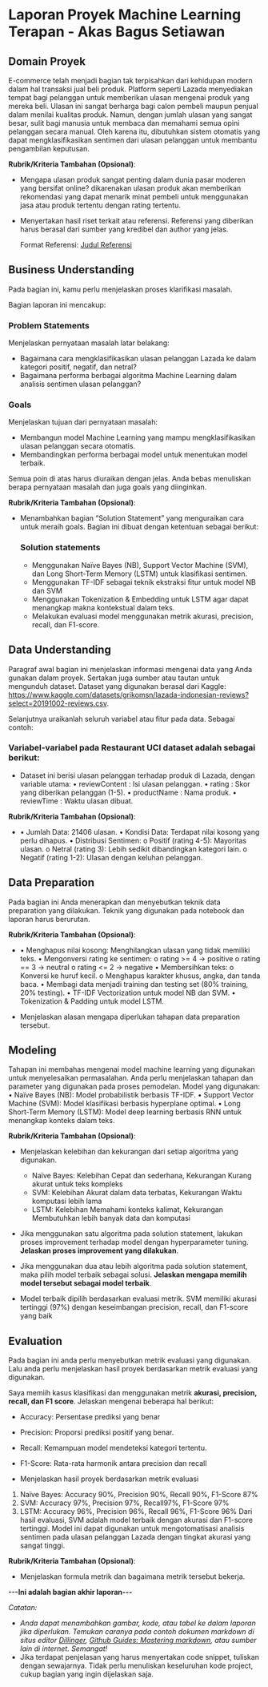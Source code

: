 # Laporan Proyek Machine Learning Terapan - Akas Bagus Setiawan

## Domain Proyek

E-commerce telah menjadi bagian tak terpisahkan dari kehidupan modern dalam hal transaksi jual beli produk. Platform seperti Lazada menyediakan tempat bagi pelanggan untuk memberikan ulasan mengenai produk yang mereka beli. Ulasan ini sangat berharga bagi calon pembeli maupun penjual dalam menilai kualitas produk. Namun, dengan jumlah ulasan yang sangat besar, sulit bagi manusia untuk membaca dan memahami semua opini pelanggan secara manual. Oleh karena itu, dibutuhkan sistem otomatis yang dapat mengklasifikasikan sentimen dari ulasan pelanggan untuk membantu pengambilan keputusan.

**Rubrik/Kriteria Tambahan (Opsional)**:
- Mengapa ulasan produk sangat penting dalam dunia pasar moderen yang bersifat online? dikarenakan ulasan produk akan memberikan rekomendasi yang dapat menarik minat pembeli untuk menggunakan jasa atau produk tertentu dengan rating tertentu.
- Menyertakan hasil riset terkait atau referensi. Referensi yang diberikan harus berasal dari sumber yang kredibel dan author yang jelas.
  
  Format Referensi: [Judul Referensi](https://scholar.google.com/) 

## Business Understanding

Pada bagian ini, kamu perlu menjelaskan proses klarifikasi masalah.

Bagian laporan ini mencakup:

### Problem Statements

Menjelaskan pernyataan masalah latar belakang:
- Bagaimana cara mengklasifikasikan ulasan pelanggan Lazada ke dalam kategori positif, negatif, dan netral?
-	Bagaimana performa berbagai algoritma Machine Learning dalam analisis sentimen ulasan pelanggan?


### Goals

Menjelaskan tujuan dari pernyataan masalah:
- Membangun model Machine Learning yang mampu mengklasifikasikan ulasan pelanggan secara otomatis.
-	Membandingkan performa berbagai model untuk menentukan model terbaik.


Semua poin di atas harus diuraikan dengan jelas. Anda bebas menuliskan berapa pernyataan masalah dan juga goals yang diinginkan.

**Rubrik/Kriteria Tambahan (Opsional)**:
- Menambahkan bagian “Solution Statement” yang menguraikan cara untuk meraih goals. Bagian ini dibuat dengan ketentuan sebagai berikut: 

    ### Solution statements
    - Menggunakan Naïve Bayes (NB), Support Vector Machine (SVM), dan Long Short-Term Memory (LSTM) untuk klasifikasi sentimen.
    - Menggunakan TF-IDF sebagai teknik ekstraksi fitur untuk model NB dan SVM
    - Menggunakan Tokenization & Embedding untuk LSTM agar dapat menangkap makna kontekstual dalam teks.
    - Melakukan evaluasi model menggunakan metrik akurasi, precision, recall, dan F1-score.

## Data Understanding
Paragraf awal bagian ini menjelaskan informasi mengenai data yang Anda gunakan dalam proyek. Sertakan juga sumber atau tautan untuk mengunduh dataset. Dataset yang digunakan berasal dari Kaggle: https://www.kaggle.com/datasets/grikomsn/lazada-indonesian-reviews?select=20191002-reviews.csv.

Selanjutnya uraikanlah seluruh variabel atau fitur pada data. Sebagai contoh:  

### Variabel-variabel pada Restaurant UCI dataset adalah sebagai berikut:
- Dataset ini berisi ulasan pelanggan terhadap produk di Lazada, dengan variable utama:
•	reviewContent : Isi ulasan pelanggan.
•	rating : Skor yang diberikan pelanggan (1-5).
•	productName : Nama produk.
•	reviewTime : Waktu ulasan dibuat.


**Rubrik/Kriteria Tambahan (Opsional)**:
- •	Jumlah Data: 21406 ulasan.
•	Kondisi Data: Terdapat nilai kosong yang perlu dihapus.
•	Distribusi Sentimen: 
                      o	Positif (rating 4-5): Mayoritas ulasan.
                      o	Netral (rating 3): Lebih sedikit dibandingkan kategori lain.
                      o	Negatif (rating 1-2): Ulasan dengan keluhan pelanggan.

## Data Preparation
Pada bagian ini Anda menerapkan dan menyebutkan teknik data preparation yang dilakukan. Teknik yang digunakan pada notebook dan laporan harus berurutan.

**Rubrik/Kriteria Tambahan (Opsional)**: 
- •	Menghapus nilai kosong: Menghilangkan ulasan yang tidak memiliki teks.
•	Mengonversi rating ke sentimen: 
                                o	rating >= 4 → positive
                                o	rating == 3 → neutral
                                o	rating <= 2 → negative
•	Membersihkan teks: 
                    o	Konversi ke huruf kecil.
                    o	Menghapus karakter khusus, angka, dan tanda baca.
•	Membagi data menjadi training dan testing set (80% training, 20% testing).
•	TF-IDF Vectorization untuk model NB dan SVM.
•	Tokenization & Padding untuk model LSTM.

- Menjelaskan alasan mengapa diperlukan tahapan data preparation tersebut.

## Modeling
Tahapan ini membahas mengenai model machine learning yang digunakan untuk menyelesaikan permasalahan. Anda perlu menjelaskan tahapan dan parameter yang digunakan pada proses pemodelan.
Model yang digunakan:
•	Naïve Bayes (NB): Model probabilistik berbasis TF-IDF.
•	Support Vector Machine (SVM): Model klasifikasi berbasis hyperplane optimal.
•	Long Short-Term Memory (LSTM): Model deep learning berbasis RNN untuk menangkap konteks dalam teks.


**Rubrik/Kriteria Tambahan (Opsional)**: 
- Menjelaskan kelebihan dan kekurangan dari setiap algoritma yang digunakan.
  - Naïve Bayes: Kelebihan	Cepat dan sederhana, Kekurangan	Kurang akurat untuk teks kompleks
  - SVM: Kelebihan Akurat dalam data terbatas, Kekurangan Waktu komputasi lebih lama
  - LSTM: Kelebihan	Memahami konteks kalimat, Kekurangan Membutuhkan lebih banyak data dan komputasi

- Jika menggunakan satu algoritma pada solution statement, lakukan proses improvement terhadap model dengan hyperparameter tuning. **Jelaskan proses improvement yang dilakukan**.
- Jika menggunakan dua atau lebih algoritma pada solution statement, maka pilih model terbaik sebagai solusi. **Jelaskan mengapa memilih model tersebut sebagai model terbaik**.
- Model terbaik dipilih berdasarkan evaluasi metrik. SVM memiliki akurasi tertinggi (97%) dengan keseimbangan precision, recall, dan F1-score yang baik

## Evaluation
Pada bagian ini anda perlu menyebutkan metrik evaluasi yang digunakan. Lalu anda perlu menjelaskan hasil proyek berdasarkan metrik evaluasi yang digunakan.

Saya memiih kasus klasifikasi dan menggunakan metrik **akurasi, precision, recall, dan F1 score**. Jelaskan mengenai beberapa hal berikut:
- Accuracy: Persentase prediksi yang benar
- Precision: Proporsi prediksi positif yang benar.
- Recall: Kemampuan model mendeteksi kategori tertentu.
- F1-Score: Rata-rata harmonik antara precision dan recall

- Menjelaskan hasil proyek berdasarkan metrik evaluasi
1. Naïve Bayes: Accuracy 90%, Precision 90%, Recall 90%, F1-Score 87%
2. SVM: Accuracy 97%, Precision 97%, Recall97%, F1-Score 97%
3. LSTM: Accuracy 96%, Precision 96%, Recall 96%, F1-Score 96%
Dari hasil evaluasi, SVM adalah model terbaik dengan akurasi dan F1-score tertinggi. Model ini dapat digunakan untuk mengotomatisasi analisis sentimen pada ulasan pelanggan Lazada dengan tingkat akurasi yang sangat tinggi.

**Rubrik/Kriteria Tambahan (Opsional)**: 
- Menjelaskan formula metrik dan bagaimana metrik tersebut bekerja.

**---Ini adalah bagian akhir laporan---**

_Catatan:_
- _Anda dapat menambahkan gambar, kode, atau tabel ke dalam laporan jika diperlukan. Temukan caranya pada contoh dokumen markdown di situs editor [Dillinger](https://dillinger.io/), [Github Guides: Mastering markdown](https://guides.github.com/features/mastering-markdown/), atau sumber lain di internet. Semangat!_
- Jika terdapat penjelasan yang harus menyertakan code snippet, tuliskan dengan sewajarnya. Tidak perlu menuliskan keseluruhan kode project, cukup bagian yang ingin dijelaskan saja.

